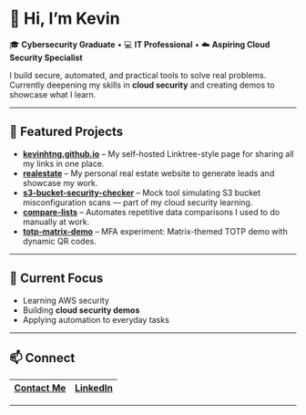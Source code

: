 # 👋 Hi, I’m Kevin  

🎓 **Cybersecurity Graduate** • 💻 **IT Professional** • ☁️ **Aspiring Cloud Security Specialist**

I build secure, automated, and practical tools to solve real problems.  
Currently deepening my skills in **cloud security** and creating demos to showcase what I learn.

---

## 🔹 Featured Projects

- **[kevinhtng.github.io](https://kevinhtng.github.io)** – My self-hosted Linktree-style page for sharing all my links in one place.  
- **[realestate](https://kevinhtng.github.io/realestate/)** – My personal real estate website to generate leads and showcase my work.  
- **[s3-bucket-security-checker](https://github.com/kevinhtng/s3-bucket-security-checker)** – Mock tool simulating S3 bucket misconfiguration scans — part of my cloud security learning.  
- **[compare-lists](https://kevinhtng.github.io/compare-lists/)** – Automates repetitive data comparisons I used to do manually at work.  
- **[totp-matrix-demo](https://kevinhtng.github.io/totp-matrix-demo/)** – MFA experiment: Matrix-themed TOTP demo with dynamic QR codes.

---

## 🚀 Current Focus  
- Learning AWS security  
- Building **cloud security demos**  
- Applying automation to everyday tasks  

---

## 📫 Connect 

| [Contact Me](https://kevinhtng.github.io/realestate#contact) | [LinkedIn](https://www.linkedin.com/in/kevinhtnguyen/) |
|---|---|

---
